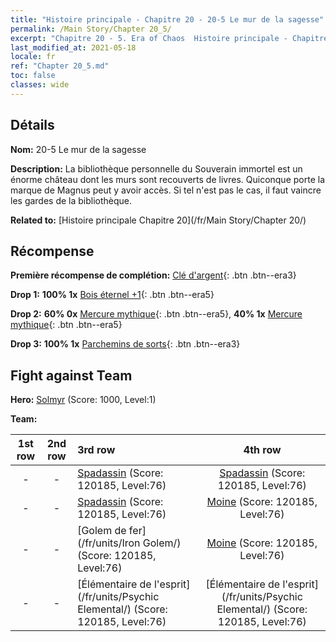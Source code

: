 ```yaml
---
title: "Histoire principale - Chapitre 20 - 20-5 Le mur de la sagesse"
permalink: /Main Story/Chapter 20_5/
excerpt: "Chapitre 20 - 5. Era of Chaos  Histoire principale - Chapitre 20_5. 20-5 Le mur de la sagesse"
last_modified_at: 2021-05-18
locale: fr
ref: "Chapter 20_5.md"
toc: false
classes: wide
---
```


## Détails

 **Nom:** 20-5 Le mur de la sagesse

 **Description:** La bibliothèque personnelle du Souverain immortel est un énorme château dont les murs sont recouverts de livres. Quiconque porte la marque de Magnus peut y avoir accès. Si tel n'est pas le cas, il faut vaincre les gardes de la bibliothèque.

 **Related to:** [Histoire principale Chapitre 20](/fr/Main Story/Chapter 20/)

## Récompense

 **Première récompense de complétion:** [Clé d'argent](/ItemsFR/con_693/){: .btn .btn--era3}

 **Drop 1:** **100% 1x** [Bois éternel +1](/ItemsFR/mat_69/){: .btn .btn--era5}

 **Drop 2:** **60% 0x** [Mercure mythique](/ItemsFR/mat_63/){: .btn .btn--era5}, **40% 1x** [Mercure mythique](/ItemsFR/mat_63/){: .btn .btn--era5}

 **Drop 3:** **100% 1x** [Parchemins de sorts](/ItemsFR/con_694/){: .btn .btn--era3}


## Fight against Team
 **Hero:** [Solmyr](/fr/heroes/Solmyr/) (Score: 1000, Level:1)

 **Team:**


  | 1st row | 2nd row | 3rd row | 4th row |
  |:----:|:----:|:----|:----:|
  | - | - | [Spadassin](/fr/units/Swordsman/) (Score: 120185, Level:76)  | [Spadassin](/fr/units/Swordsman/) (Score: 120185, Level:76)  |
  | - | - | [Spadassin](/fr/units/Swordsman/) (Score: 120185, Level:76)  | [Moine](/fr/units/Monk/) (Score: 120185, Level:76)  |
  | - | - | [Golem de fer](/fr/units/Iron Golem/) (Score: 120185, Level:76)  | [Moine](/fr/units/Monk/) (Score: 120185, Level:76)  |
  | - | - | [Élémentaire de l'esprit](/fr/units/Psychic Elemental/) (Score: 120185, Level:76)  | [Élémentaire de l'esprit](/fr/units/Psychic Elemental/) (Score: 120185, Level:76)  |


